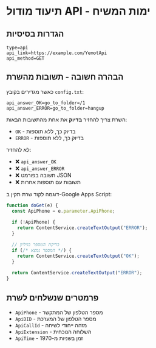 # תיעוד מודול API - ימות המשיח

## הגדרות בסיסיות
```
type=api
api_link=https://example.com/YemotApi
api_method=GET
```

## הבהרה חשובה - תשובות מהשרת

כאשר מגדירים בקובץ `config.txt`:
```
api_answer_OK=go_to_folder=/1
api_answer_ERROR=go_to_folder=hangup
```

השרת צריך להחזיר **בדיוק** את אחת מהתשובות הבאות:
- `OK` - בדיוק כך, ללא תוספות
- `ERROR` - בדיוק כך, ללא תוספות

לא להחזיר:
- ❌ `api_answer_OK`
- ❌ `api_answer_ERROR`
- ❌ תשובה בפורמט JSON
- ❌ תשובות עם תוספות אחרות

דוגמה לקוד שרת תקין ב-Google Apps Script:
```javascript
function doGet(e) {
  const ApiPhone = e.parameter.ApiPhone;
  
  if (!ApiPhone) {
    return ContentService.createTextOutput("ERROR");
  }

  // בדיקת המספר בגיליון
  if (/* המספר נמצא */) {
    return ContentService.createTextOutput("OK");
  }
  
  return ContentService.createTextOutput("ERROR");
}
```

## פרמטרים שנשלחים לשרת
- `ApiPhone` - מספר הטלפון של המתקשר
- `ApiDID` - מספר הטלפון של המערכת
- `ApiCallId` - מזהה ייחודי לשיחה
- `ApiExtension` - השלוחה הנוכחית
- `ApiTime` - זמן בשניות מ-1970 